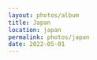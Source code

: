 ```yaml
---
layout: photos/album
title: Japan
location: japan
permalink: photos/japan
date: 2022-05-01
---
```


